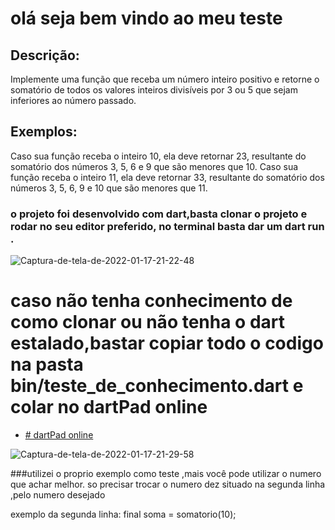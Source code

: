 # olá seja bem vindo ao meu teste


## Descrição:
Implemente uma função que receba um número inteiro positivo e retorne o
somatório de todos os valores inteiros divisíveis por 3 ou 5 que sejam inferiores ao número passado.

## Exemplos:
Caso sua função receba o inteiro 10, ela deve retornar 23, resultante do somatório
dos números 3, 5, 6 e 9 que são menores que 10.
Caso sua função receba o inteiro 11, ela deve retornar 33, resultante do somatório
dos números 3, 5, 6, 9 e 10 que são menores que 11.

### o projeto foi desenvolvido com dart,basta clonar o projeto e rodar no seu editor preferido, no terminal basta dar um dart run .
<img src="https://i.ibb.co/vwH7Wmj/Captura-de-tela-de-2022-01-17-21-22-48.png" alt="Captura-de-tela-de-2022-01-17-21-22-48" border="0">

# caso não tenha conhecimento de como clonar ou não tenha o dart estalado,bastar copiar todo o codigo  na pasta  bin/teste_de_conhecimento.dart e colar no dartPad online

- [ # dartPad online](https://www.dartpad.dev/?)

<img src="https://i.ibb.co/QCFBZVj/Captura-de-tela-de-2022-01-17-21-29-58.png" alt="Captura-de-tela-de-2022-01-17-21-29-58" border="0">

###utilizei o proprio exemplo como teste ,mais você pode utilizar o numero que achar melhor.
so precisar trocar o numero dez situado na segunda linha ,pelo numero desejado

exemplo da segunda linha:
final soma = somatorio(10);
